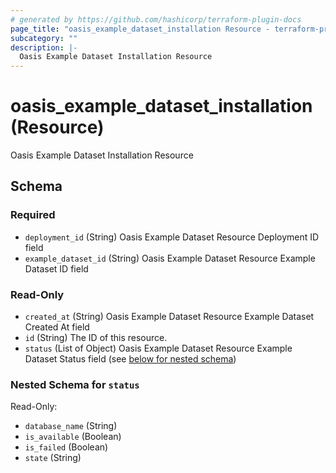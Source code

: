 ```yaml
---
# generated by https://github.com/hashicorp/terraform-plugin-docs
page_title: "oasis_example_dataset_installation Resource - terraform-provider-oasis"
subcategory: ""
description: |-
  Oasis Example Dataset Installation Resource
---
```


# oasis_example_dataset_installation (Resource)

Oasis Example Dataset Installation Resource



<!-- schema generated by tfplugindocs -->
## Schema

### Required

- `deployment_id` (String) Oasis Example Dataset Resource Deployment ID field
- `example_dataset_id` (String) Oasis Example Dataset Resource Example Dataset ID field

### Read-Only

- `created_at` (String) Oasis Example Dataset Resource Example Dataset Created At field
- `id` (String) The ID of this resource.
- `status` (List of Object) Oasis Example Dataset Resource Example Dataset Status field (see [below for nested schema](#nestedatt--status))

<a id="nestedatt--status"></a>
### Nested Schema for `status`

Read-Only:

- `database_name` (String)
- `is_available` (Boolean)
- `is_failed` (Boolean)
- `state` (String)


